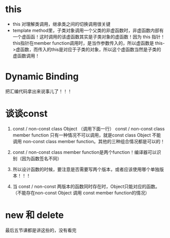 # this
* this 对理解类调用，继承类之间的切换调用很关键
* template method里，子类对象调用一个父类的非虚函数时，非虚函数内部有一个虚函函！这时调用的该虚函数其实是子类对象的虚函数！因为 this 指针！this指针在member function调用时，是当作参数传入的，所以虚函数是 this->虚函数，而传入的this是对应于子类的对象，所以这个虚函数当然是子类的虚函数调用！



# Dynamic Binding
把汇编代码拿出来说事儿了！！！




# 谈谈const
1.	const / non-const class Object （调用下面一行）
	const / non-const class member function
	只有一种情况不可以调用，就是const class Object 不能调用 non-const class member function。其他的三种组合情况都是可以的！

2. const / non-const class member function是两个function！编译器可以识别（因为函数签名不同）
3. 所以设计函数的时候，要注意是否需要写两个版本，或者应该使用哪个单独版本！！！
4. 当 const / non-const 两版本的函数同时存在时，Object只能对应的函数。（不能存在non-const Object 调用 const member function的情况）




# new 和 delete
最后五节课都是讲这些的，没有看完



